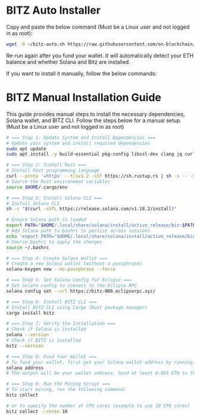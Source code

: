 # BITZ Auto Installer

Copy and paste the below command (Must be a Linux user and not logged in as root):

```bash
wget -O ~/bitz-auto.sh https://raw.githubusercontent.com/on-blockchain/bitz/main/bitz-auto.sh && bash ~/bitz-auto.sh && source ~/.bashrc
```

Re-run again after you fund your wallet. It will automatically detect your ETH balance and whether Solana and Bitz are installed.


If you want to install it manually, follow the below commands:

# BITZ Manual Installation Guide

This guide provides manual steps to install the necessary dependencies, Solana wallet, and BITZ CLI. Follow the steps below for a manual setup. (Must be a Linux user and not logged in as root)

```bash
# === Step 1: Update System and Install Dependencies ===
# Update your system and install required dependencies
sudo apt update
sudo apt install -y build-essential pkg-config libssl-dev clang jq curl

# === Step 2: Install Rust ===
# Install Rust programming language
curl --proto '=https' --tlsv1.2 -sSf https://sh.rustup.rs | sh -s -- -y
# Source the Rust environment variables
source $HOME/.cargo/env

# === Step 3: Install Solana CLI ===
# Install Solana CLI
sh -c "$(curl -sSfL https://release.solana.com/v1.18.2/install)"

# Ensure Solana path is loaded
export PATH="$HOME/.local/share/solana/install/active_release/bin:$PATH"
# Add Solana path to bashrc to persist across sessions
echo 'export PATH="$HOME/.local/share/solana/install/active_release/bin:$PATH"' >> ~/.bashrc
# Source bashrc to apply the changes
source ~/.bashrc

# === Step 4: Create Solana Wallet ===
# Create a new Solana wallet (without a passphrase)
solana-keygen new --no-passphrase --force

# === Step 5: Set Solana Config for Eclipse ===
# Set Solana config to connect to the Eclipse RPC
solana config set --url https://bitz-000.eclipserpc.xyz/

# === Step 6: Install BITZ CLI ===
# Install BITZ CLI using Cargo (Rust package manager)
cargo install bitz

# === Step 7: Verify the Installation ===
# Check if Solana is installed
solana --version
# Check if BITZ is installed
bitz --version

# === Step 8: Fund Your Wallet ===
# To fund your wallet, first get your Solana wallet address by running:
solana address
# The output will be your wallet address. Send at least 0.005 ETH to this address on Eclipse network.

# === Step 9: Run the Mining Script ===
# To start mining, run the following command:
bitz collect

# or to specify the number of CPU cores (example to use 10 CPU cores)
bitz collect --cores 10

